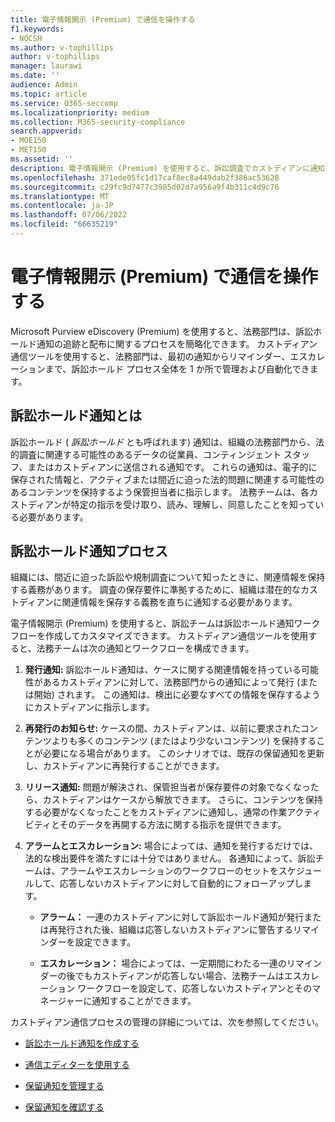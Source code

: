 ```yaml
---
title: 電子情報開示 (Premium) で通信を操作する
f1.keywords:
- NOCSH
ms.author: v-tophillips
author: v-tophillips
manager: laurawi
ms.date: ''
audience: Admin
ms.topic: article
ms.service: O365-seccomp
ms.localizationpriority: medium
ms.collection: M365-security-compliance
search.appverid:
- MOE150
- MET150
ms.assetid: ''
description: 電子情報開示 (Premium) を使用すると、訴訟調査でカストディアンに通知する際の訴訟ホールド通知ワークフローを簡単に管理できます。
ms.openlocfilehash: 371ede05fc1d17caf8ec8a449dab2f386ac53628
ms.sourcegitcommit: c29fc9d7477c3985d02d7a956a9f4b311c4d9c76
ms.translationtype: MT
ms.contentlocale: ja-JP
ms.lasthandoff: 07/06/2022
ms.locfileid: "66635219"
---
```

# <a name="work-with-communications-in-ediscovery-premium"></a>電子情報開示 (Premium) で通信を操作する

Microsoft Purview eDiscovery (Premium) を使用すると、法務部門は、訴訟ホールド通知の追跡と配布に関するプロセスを簡略化できます。 カストディアン通信ツールを使用すると、法務部門は、最初の通知からリマインダー、エスカレーションまで、訴訟ホールド プロセス全体を 1 か所で管理および自動化できます。

## <a name="what-is-a-legal-hold-notification"></a>訴訟ホールド通知とは

訴訟ホールド ( *訴訟ホールド* とも呼ばれます) 通知は、組織の法務部門から、法的調査に関連する可能性のあるデータの従業員、コンティンジェント スタッフ、またはカストディアンに送信される通知です。 これらの通知は、電子的に保存された情報と、アクティブまたは間近に迫った法的問題に関連する可能性のあるコンテンツを保持するよう保管担当者に指示します。 法務チームは、各カストディアンが特定の指示を受け取り、読み、理解し、同意したことを知っている必要があります。

## <a name="the-legal-hold-notification-process"></a>訴訟ホールド通知プロセス

組織には、間近に迫った訴訟や規制調査について知ったときに、関連情報を保持する義務があります。 調査の保存要件に準拠するために、組織は潜在的なカストディアンに関連情報を保存する義務を直ちに通知する必要があります。

電子情報開示 (Premium) を使用すると、訴訟チームは訴訟ホールド通知ワークフローを作成してカスタマイズできます。 カストディアン通信ツールを使用すると、法務チームは次の通知とワークフローを構成できます。

1. **発行通知:** 訴訟ホールド通知は、ケースに関する関連情報を持っている可能性があるカストディアンに対して、法務部門からの通知によって発行 (または開始) されます。 この通知は、検出に必要なすべての情報を保存するようにカストディアンに指示します。

2. **再発行のお知らせ:** ケースの間、カストディアンは、以前に要求されたコンテンツよりも多くのコンテンツ (またはより少ないコンテンツ) を保持することが必要になる場合があります。 このシナリオでは、既存の保留通知を更新し、カストディアンに再発行することができます。

3. **リリース通知:** 問題が解決され、保管担当者が保存要件の対象でなくなったら、カストディアンはケースから解放できます。 さらに、コンテンツを保持する必要がなくなったことをカストディアンに通知し、通常の作業アクティビティとそのデータを再開する方法に関する指示を提供できます。

4. **アラームとエスカレーション:** 場合によっては、通知を発行するだけでは、法的な検出要件を満たすには十分ではありません。 各通知によって、訴訟チームは、アラームやエスカレーションのワークフローのセットをスケジュールして、応答しないカストディアンに対して自動的にフォローアップします。

   - **アラーム：** 一連のカストディアンに対して訴訟ホールド通知が発行または再発行された後、組織は応答しないカストディアンに警告するリマインダーを設定できます。

   - **エスカレーション：** 場合によっては、一定期間にわたる一連のリマインダーの後でもカストディアンが応答しない場合、法務チームはエスカレーション ワークフローを設定して、応答しないカストディアンとそのマネージャーに通知することができます。

カストディアン通信プロセスの管理の詳細については、次を参照してください。 

- [訴訟ホールド通知を作成する](create-hold-notification.md)

- [通信エディターを使用する](using-communications-editor.md)

- [保留通知を管理する](manage-hold-notification.md)

- [保留通知を確認する](acknowledge-hold-notification.md)